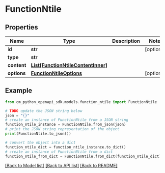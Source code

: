 # FunctionNtile


## Properties

Name | Type | Description | Notes
------------ | ------------- | ------------- | -------------
**id** | **str** |  | [optional] 
**type** | **str** |  | 
**content** | [**List[FunctionNtileContentInner]**](FunctionNtileContentInner.md) |  | 
**options** | [**FunctionNtileOptions**](FunctionNtileOptions.md) |  | [optional] 

## Example

```python
from cm_python_openapi_sdk.models.function_ntile import FunctionNtile

# TODO update the JSON string below
json = "{}"
# create an instance of FunctionNtile from a JSON string
function_ntile_instance = FunctionNtile.from_json(json)
# print the JSON string representation of the object
print(FunctionNtile.to_json())

# convert the object into a dict
function_ntile_dict = function_ntile_instance.to_dict()
# create an instance of FunctionNtile from a dict
function_ntile_from_dict = FunctionNtile.from_dict(function_ntile_dict)
```
[[Back to Model list]](../README.md#documentation-for-models) [[Back to API list]](../README.md#documentation-for-api-endpoints) [[Back to README]](../README.md)


